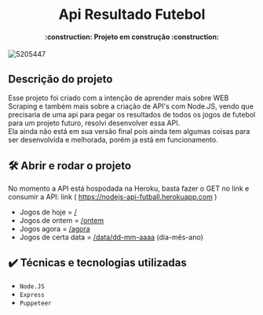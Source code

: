 <h1 align="center"> Api Resultado Futebol </h1>
<h4 align="center"> 
    :construction:  Projeto em construção  :construction:
</h4>

![5205447](https://user-images.githubusercontent.com/86241807/181915168-11f8f101-7478-464d-83d4-7addd3cba652.jpg)

## Descrição do projeto
Esse projeto foi criado com a intenção de aprender mais sobre WEB Scraping e também mais sobre a criação de API's com Node.JS, vendo que precisaria de uma api para pegar os resultados de todos os jogos de futebol para um projeto futuro, resolvi desenvolver essa API.<br>
Ela ainda não está em sua versão final pois ainda tem algumas coisas para ser desenvolvida e melhorada, porém ja está em funcionamento.

## 🛠️ Abrir e rodar o projeto

No momento a API está hospodada na Heroku, basta fazer o GET no link e consumir a API: link ( https://nodejs-api-futball.herokuapp.com )
- Jogos de hoje = <a href="https://nodejs-api-futball.herokuapp.com/" target="_blank">/</a>
- Jogos de ontem =  <a href="https://nodejs-api-futball.herokuapp.com/ontem" target="_blank">/ontem</a>
- Jogos agora = <a href="https://nodejs-api-futball.herokuapp.com/agora" target="_blank">/agora</a>
- Jogos de certa data = <a href="https://nodejs-api-futball.herokuapp.com/agora" target="_blank">/data/dd-mm-aaaa</a> (dia-mês-ano)

## ✔️ Técnicas e tecnologias utilizadas

- ``Node.JS``
- ``Express``
- ``Puppeteer``
